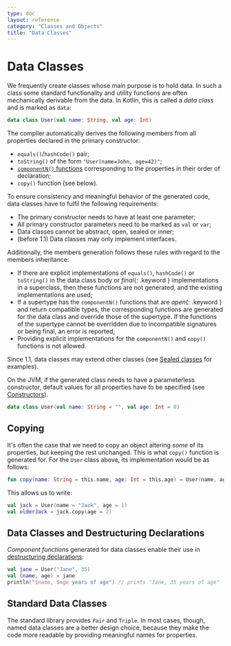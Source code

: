 ```yaml
---
type: doc
layout: reference
category: "Classes and Objects"
title: "Data Classes"
---
```


# Data Classes

We frequently create classes whose main purpose is to hold data.
In such a class some standard functionality and utility functions are often mechanically
derivable from the data. In Kotlin, this is called a _data class_ and is marked as `data`:

``` kotlin
data class User(val name: String, val age: Int)
```

The compiler automatically derives the following members from all properties declared in the primary constructor:

  * `equals()`/`hashCode()` pair;
  * `toString()` of the form `"User(name=John, age=42)"`;
  * [`componentN()` functions](multi-declarations.html) corresponding to the properties in their order of declaration;
  * `copy()` function (see below).

To ensure consistency and meaningful behavior of the generated code, data classes have to fulfil the following requirements:

  * The primary constructor needs to have at least one parameter;
  * All primary constructor parameters need to be marked as `val` or `var`;
  * Data classes cannot be abstract, open, sealed or inner;
  * (before 1.1) Data classes may only implement interfaces.

Additionally, the members generation follows these rules with regard to the members inheritance:

* If there are explicit implementations of `equals()`, `hashCode()` or `toString()` in the data class body or
*final*{: .keyword } implementations in a superclass, then these functions are not generated, and the existing
implementations are used;
* If a supertype has the `componentN()` functions that are *open*{: .keyword } and return compatible types, the
corresponding functions are generated for the data class and override those of the supertype. If the functions of the
supertype cannot be overridden due to incompatible signatures or being final, an error is reported;
* Providing explicit implementations for the `componentN()` and `copy()` functions is not allowed.

Since 1.1, data classes may extend other classes (see [Sealed classes](sealed-classes.html) for examples).

On the JVM, if the generated class needs to have a parameterless constructor, default values for all properties have to be specified
(see [Constructors](classes.html#constructors)).

``` kotlin
data class User(val name: String = "", val age: Int = 0)
```

## Copying

It's often the case that we need to copy an object altering _some_ of its properties, but keeping the rest unchanged.
This is what `copy()` function is generated for. For the `User` class above, its implementation would be as follows:

``` kotlin
fun copy(name: String = this.name, age: Int = this.age) = User(name, age)
```

This allows us to write:

``` kotlin
val jack = User(name = "Jack", age = 1)
val olderJack = jack.copy(age = 2)
```

## Data Classes and Destructuring Declarations

_Component functions_ generated for data classes enable their use in [destructuring declarations](multi-declarations.html):

``` kotlin
val jane = User("Jane", 35)
val (name, age) = jane
println("$name, $age years of age") // prints "Jane, 35 years of age"
```

## Standard Data Classes

The standard library provides `Pair` and `Triple`. In most cases, though, named data classes are a better design choice,
because they make the code more readable by providing meaningful names for properties.
